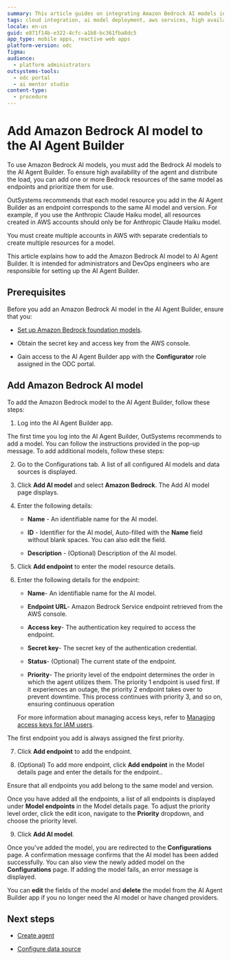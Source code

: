 ```yaml
---
summary: This article guides on integrating Amazon Bedrock AI models into the AI Agent Builder app using OutSystems Developer Cloud (ODC).
tags: cloud integration, ai model deployment, aws services, high availability, devops
locale: en-us
guid: e871f14b-e322-4cfc-a1b8-bc361fba8dc5
app_type: mobile apps, reactive web apps
platform-version: odc
figma:
audience:
  - platform administrators
outsystems-tools:
  - odc portal
  - ai mentor studio
content-type:
  - procedure
---
```


# Add Amazon Bedrock AI model to the AI Agent Builder

To use Amazon Bedrock AI models, you must add the Bedrock AI models to the AI Agent Builder. To ensure high availability of the agent and distribute the load, you can add one or more Bedrock resources of the same model as endpoints and prioritize them for use.

OutSystems recommends that each model resource you add in the AI Agent Builder as an endpoint corresponds to the same AI model and version. For example, if you use the Anthropic Claude Haiku model, all resources created in AWS accounts should only be for Anthropic Claude Haiku model.

<div class="info" markdown="1">

You must create multiple accounts in AWS with separate credentials to create multiple resources for a model.

</div>

This article explains how to add the Amazon Bedrock AI model to AI Agent Builder. It is intended for administrators and DevOps engineers who are responsible for setting up the AI Agent Builder.

## Prerequisites

Before you add an Amazon Bedrock AI model in the AI Agent Builder, ensure that you:

* [Set up Amazon Bedrock foundation models](configure-aws-model.md).

* Obtain the secret key and access key from the AWS console.

* Gain access to the AI Agent Builder app with the **Configurator** role assigned in the ODC portal.

## Add Amazon Bedrock AI model

To add the Amazon Bedrock model to the AI Agent Builder, follow these steps:

1. Log into the AI Agent Builder app.

<div class="info" markdown="1">

The first time you log into the AI Agent Builder, OutSystems recommends to add a model. You can follow the instructions provided in the pop-up message. To add additional models, follow these steps:

</div>

2. Go to the Configurations tab. A list of all configured AI models and data sources is displayed.

1. Click **Add AI model** and select **Amazon Bedrock**. The Add AI model page displays.

1. Enter the following details:

    * **Name** - An identifiable name for the AI model.

    * **ID** -  Identifier for the AI model, Auto-filled with the **Name** field without blank spaces. You can also edit the field.

    * **Description** - (Optional) Description of the AI model.

1. Click **Add endpoint** to enter the model resource details.

1. Enter the following details for the endpoint: 

   * **Name**- An identifiable name for the AI model.

   * **Endpoint URL**- Amazon Bedrock Service endpoint retrieved from the AWS console. 

   * **Access key**- The authentication key required to access the endpoint.

   * **Secret key**- The secret key of the authentication credential.

   * **Status**- (Optional) The current state of the endpoint. 

   * **Priority**- The priority level of the endpoint determines the order in which the agent utilizes them. The priority 1 endpoint is used first. If it experiences an outage, the priority 2 endpoint takes over to prevent downtime. This process continues with priority 3, and so on, ensuring continuous operation

    For more information about managing access keys, refer to [Managing access keys for IAM users](https://docs.aws.amazon.com/IAM/latest/UserGuide/id_credentials_access-keys.html).

<div class="info" markdown="1">

The first endpoint you add is always assigned the first priority.  

</div>

7. Click **Add endpoint** to add the endpoint.

1. (Optional) To add more endpoint, click **Add endpoint** in the Model details page and enter the details for the endpoint..

<div class="info" markdown="1">

 Ensure that all endpoints you add belong to the same model and version.

 </div>

Once you have added all the endpoints, a list of all endpoints is displayed under **Model endpoints** in the Model details page. To adjust the priority level order, click the edit icon, navigate to the **Priority** dropdown, and choose the priority level.

9. Click **Add AI model**.

Once you've added the model, you are redirected to the **Configurations** page. A confirmation message confirms that the AI model has been added successfully. You can also view the newly added model on the **Configurations** page. If adding the model fails, an error message is displayed.

You can **edit** the fields of the model and **delete** the model from the AI Agent Builder app if you no longer need the AI model or have changed providers. 

## Next steps

* [Create agent](../create-agent.md)

* [Configure data source](../configure-data-source/configure-aws-data-source.md)
